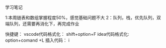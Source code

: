 学习笔记


1:本周链表和数组掌握程度50%，感觉基础问题不大
2：队列，栈，优先队列，双端队列，还需要再消化下，再完成作业

快捷键：
vscode代码格式化： shift+option+F
idea代码格式化:  option+comand +L
插入代码： i